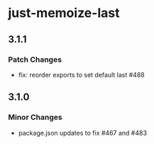 # just-memoize-last

## 3.1.1

### Patch Changes

- fix: reorder exports to set default last #488

## 3.1.0

### Minor Changes

- package.json updates to fix #467 and #483

